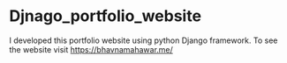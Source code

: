 # Djnago_portfolio_website
I developed this portfolio website using python Django framework. To see the website visit https://bhavnamahawar.me/
